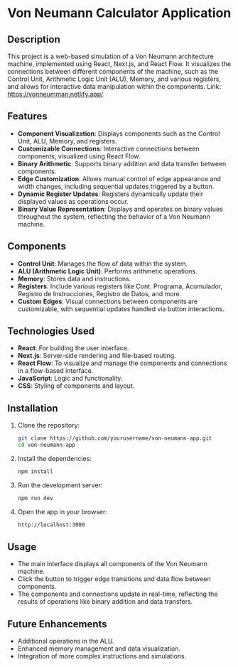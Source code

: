 
# Von Neumann Calculator Application

## Description

This project is a web-based simulation of a Von Neumann architecture machine, implemented using React, Next.js, and React Flow. It visualizes the connections between different components of the machine, such as the Control Unit, Arithmetic Logic Unit (ALU), Memory, and various registers, and allows for interactive data manipulation within the components.
Link: https://vonneumman.netlify.app/

## Features

- **Component Visualization**: Displays components such as the Control Unit, ALU, Memory, and registers.
- **Customizable Connections**: Interactive connections between components, visualized using React Flow.
- **Binary Arithmetic**: Supports binary addition and data transfer between components.
- **Edge Customization**: Allows manual control of edge appearance and width changes, including sequential updates triggered by a button.
- **Dynamic Register Updates**: Registers dynamically update their displayed values as operations occur.
- **Binary Value Representation**: Displays and operates on binary values throughout the system, reflecting the behavior of a Von Neumann machine.

## Components

- **Control Unit**: Manages the flow of data within the system.
- **ALU (Arithmetic Logic Unit)**: Performs arithmetic operations.
- **Memory**: Stores data and instructions.
- **Registers**: Include various registers like Cont. Programa, Acumulador, Registro de Instrucciones, Registro de Datos, and more.
- **Custom Edges**: Visual connections between components are customizable, with sequential updates handled via button interactions.

## Technologies Used

- **React**: For building the user interface.
- **Next.js**: Server-side rendering and file-based routing.
- **React Flow**: To visualize and manage the components and connections in a flow-based interface.
- **JavaScript**: Logic and functionality.
- **CSS**: Styling of components and layout.

## Installation

1. Clone the repository:
   ```bash
   git clone https://github.com/yourusername/von-neumann-app.git
   cd von-neumann-app
   ```

2. Install the dependencies:
   ```bash
   npm install
   ```

3. Run the development server:
   ```bash
   npm run dev
   ```

4. Open the app in your browser:
   ```bash
   http://localhost:3000
   ```

## Usage

- The main interface displays all components of the Von Neumann machine.
- Click the button to trigger edge transitions and data flow between components.
- The components and connections update in real-time, reflecting the results of operations like binary addition and data transfers.

## Future Enhancements

- Additional operations in the ALU.
- Enhanced memory management and data visualization.
- Integration of more complex instructions and simulations.
